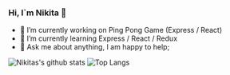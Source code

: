 ### Hi, I`m Nikita 👋

- 🔭 I’m currently working on Ping Pong Game (Express / React)
- 🌱 I’m currently learning Express / React / Redux
- 💬 Ask me about anything, I am happy to help;

![Nikitas's github stats](https://github-readme-stats.vercel.app/api?username=rbkv-dev&show_icons=true&count_private=true&hide_border=true&hide_title=true)
![Top Langs](https://github-readme-stats.vercel.app/api/top-langs/?username=rbkv-dev&layout=default&card_width=495&hide_border=true&hide_title=true)
